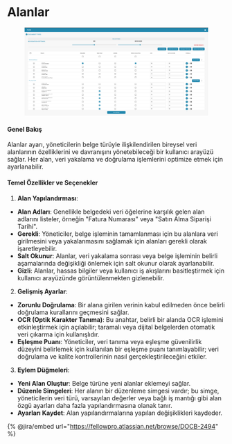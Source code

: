 # Alanlar

<figure><img src="../../../../.gitbook/assets/Bildschirmfoto 2024-05-08 um 09.02.31.png" alt=""><figcaption></figcaption></figure>

#### Genel Bakış

Alanlar ayarı, yöneticilerin belge türüyle ilişkilendirilen bireysel veri alanlarının özelliklerini ve davranışını yönetebileceği bir kullanıcı arayüzü sağlar. Her alan, veri yakalama ve doğrulama işlemlerini optimize etmek için ayarlanabilir.

#### Temel Özellikler ve Seçenekler

1. **Alan Yapılandırması**:
* **Alan Adları**: Genellikle belgedeki veri öğelerine karşılık gelen alan adlarını listeler, örneğin "Fatura Numarası" veya "Satın Alma Siparişi Tarihi".
* **Gerekli**: Yöneticiler, belge işleminin tamamlanması için bu alanlara veri girilmesini veya yakalanmasını sağlamak için alanları gerekli olarak işaretleyebilir.
* **Salt Okunur**: Alanlar, veri yakalama sonrası veya belge işleminin belirli aşamalarında değişikliği önlemek için salt okunur olarak ayarlanabilir.
* **Gizli**: Alanlar, hassas bilgiler veya kullanıcı iş akışlarını basitleştirmek için kullanıcı arayüzünde görüntülenmekten gizlenebilir.
2. **Gelişmiş Ayarlar**:
* **Zorunlu Doğrulama**: Bir alana girilen verinin kabul edilmeden önce belirli doğrulama kurallarını geçmesini sağlar.
* **OCR (Optik Karakter Tanıma)**: Bu anahtar, belirli bir alanda OCR işlemini etkinleştirmek için açılabilir; taramalı veya dijital belgelerden otomatik veri çıkarma için kullanışlıdır.
* **Eşleşme Puanı**: Yöneticiler, veri tanıma veya eşleşme güvenilirlik düzeyini belirlemek için kullanılan bir eşleşme puanı tanımlayabilir; veri doğrulama ve kalite kontrollerinin nasıl gerçekleştirileceğini etkiler.
3. **Eylem Düğmeleri**:
* **Yeni Alan Oluştur**: Belge türüne yeni alanlar eklemeyi sağlar.
* **Düzenle Simgeleri**: Her alanın bir düzenleme simgesi vardır; bu simge, yöneticilerin veri türü, varsayılan değerler veya bağlı iş mantığı gibi alan özgü ayarları daha fazla yapılandırmasına olanak tanır.
* **Ayarları Kaydet**: Alan yapılandırmalarına yapılan değişiklikleri kaydeder.

{% @jira/embed url="https://fellowpro.atlassian.net/browse/DOCB-2494" %}

